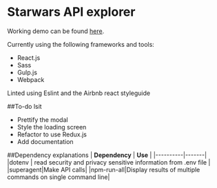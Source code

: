 # Starwars API explorer

Working demo can be found [here](http://starwars.yonistap.com).

Currently using the following frameworks and tools:
 * React.js
 * Sass
 * Gulp.js
 * Webpack

Linted using Eslint and the Airbnb react styleguide

 ##To-do lsit
 * Prettify the modal
 * Style the loading screen
 * Refactor to use Redux.js
 * Add documentation

 ##Dependency explanations
 | **Dependency** | **Use** |
 |----------|-------|
 |dotenv | read security and privacy sensitive information from .env file |
 |superagent|Make API calls|
 |npm-run-all|Display results of multiple commands on single command line|
